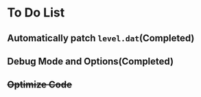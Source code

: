 # To Do List

## Automatically patch `level.dat`(Completed)

## Debug Mode and Options(Completed)

## ~~Optimize Code~~
